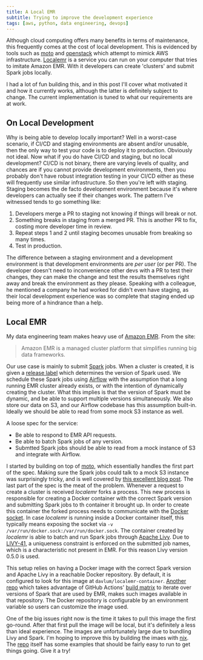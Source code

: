 ```yaml
---
title: A Local EMR
subtitle: Trying to improve the development experience
tags: [aws, python, data engineering, devops]
---
```


Although cloud computing offers many benefits in terms of maintenance, this 
frequently comes at the cost of local development. This is
evidenced by tools such as [moto][1] and [openstack][2] which attempt to mimick
AWS infrastructure. [Localemr][0] is a service 
you can run on your computer that tries to imitate Amazon EMR. 
With it developers can create 'clusters' and submit Spark jobs locally.

I had a lot of fun building this, and in this post I'll cover what motivated it
and how it currently works, although the latter is definitely subject to change.
The current implementation is tuned to what our requirements are at work.

## On Local Development

Why is being able to develop locally important? Well in a worst-case scenario, 
if CI/CD and staging environments are absent and/or unusable, 
then the only way to test your code is to deploy it to production. Obviously not ideal. 
Now what if you do have CI/CD and staging, but no local development? CI/CD is not binary, 
there are varying levels of quality, and chances are if you cannot provide development environments, 
then you probably don't have robust integration testing in your CI/CD either as these will frequently
use similar infrastructure. So then you're left with staging. Staging becomes the de facto development
environment because it's where developers can actually see if their changes work. The pattern I've witnessed
tends to go something like: 
1. Developers merge a PR to staging not knowing if things will break or not.
2. Something breaks in staging from a merged PR. This is another PR to fix, costing more developer time in review.
3. Repeat steps 1 and 2 until staging becomes unusable from breaking so many times.
4. Test in production.

The difference between a staging environment and a development environment is that 
development environments are _per user_ (or per PR). The developer doesn't need to inconvenience other
devs with a PR to test their changes, they can make the change and test the results themselves
right away and break the environment as they please. Speaking with a colleague, he mentioned 
a company he had worked for didn't even have staging, as their local development experience was
so complete that staging ended up being more of a hindrance than a help.

## Local EMR

My data engineering team makes heavy use of [Amazon EMR][3]. From the site:

> Amazon EMR is a managed cluster platform that simplifies running big data frameworks.

Our use case is mainly to submit [Spark][6] jobs. When a cluster is created, it is
given a [release label][5] which determines the version of Spark used. We schedule
these Spark jobs using [Airflow][4] with the assumption that a long running EMR cluster
already exists, or with the intention of dynamically creating the cluster. What
this implies is that the version of Spark must be dynamic, and be able to
support multiple versions simultaneously. We also store our data on S3, and our Airflow
codebase has this assumption built-in. Ideally we should be able to read from some mock
S3 instance as well.

A loose spec for the service:

* Be able to respond to EMR API requests.
* Be able to batch Spark jobs of any version.
* Submtted Spark jobs should be able to read from a mock instance of S3 and integrate with Airflow.

I started by building on top of [moto][1], which essentially handles the first part of the spec.
Making sure the Spark jobs could talk to a mock S3 instance was surprisingly tricky, and is well covered by 
[this excellent blog post][12]. The last part of the spec is the meat of the problem. Whenever a request to create a cluster
is received _localemr_ forks a process. This new process is responsible for creating a Docker container
with the correct Spark version and submitting Spark jobs to th container it brought up. In order to create this
container the forked process needs to communicate with the [Docker socket][11]. In case _localemr_ is running 
inside a Docker container itself, this typically means exposing the socket via 
`-v /var/run/docker.sock:/var/run/docker.sock`. The container created by _localemr_ is able
to batch and run Spark jobs through [Apache Livy][7]. Due to [LIVY-41][10], a uniqueness constraint is 
enforced on the submitted job names, which is a characteristic not present in EMR. For this reason Livy version 0.5.0 is used. 

This setup relies on having a Docker image with the correct Spark version and Apache Livy in a reachable Docker repository. 
By default, it is configured to look for this image at `davlum/localemr-container`. [Another repo][9] which 
takes advantage of GitHub Actions' [build matrix][8] to iterate over versions of Spark that
are used by EMR, makes such images available in that repository. The Docker repository is configurable by an
environment variable so users can customize the image used.

One of the big issues right now is the time it takes to pull this image the first go-round. After that first
pull the image will be local, but it's definitely a less than ideal experience. The images are
unfortunately large due to bundling Livy and Spark. I'm hoping to improve this by building the imaes with [nix][13].
The [repo][0] itself has some examples that should be fairly easy to run to get things going. Give it a try!

[0]: <https://github.com/davlum/localemr>
[1]: <https://github.com/spulec/moto>
[2]: <https://github.com/localstack/localstack>
[3]: <https://docs.aws.amazon.com/emr/latest/ManagementGuide/emr-what-is-emr.html>
[4]: <https://airflow.apache.org/>
[5]: <https://docs.aws.amazon.com/emr/latest/ReleaseGuide/emr-release-components.html>
[6]: <https://spark.apache.org/>
[7]: <https://livy.apache.org/>
[8]: <https://docs.github.com/en/actions/configuring-and-managing-workflows/configuring-a-workflow#configuring-a-build-matrix>
[9]: <https://github.com/davlum/localemr-container>
[10]: <https://issues.apache.org/jira/browse/LIVY-41>
[11]: <https://docs.docker.com/engine/reference/commandline/dockerd/>
[12]: <https://medium.com/@sumitsu/unit-testing-aws-s3-integrated-scala-spark-components-using-local-s3-mocking-tools-8bb90fd58fa2>
[13]: <https://nixos.org/>